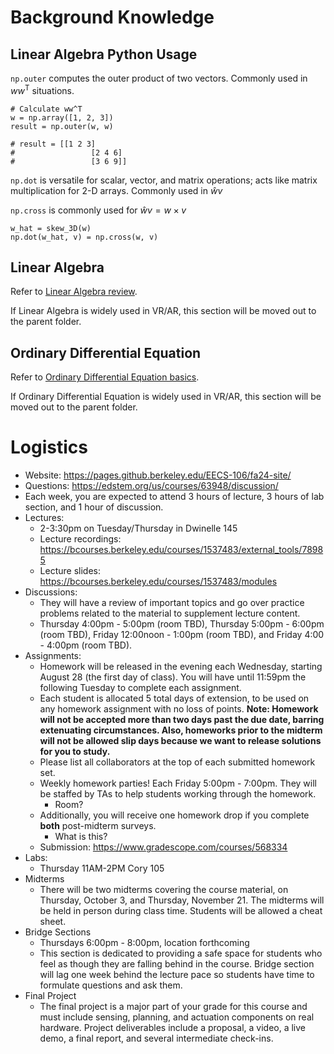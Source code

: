 # Background Knowledge
## Linear Algebra Python Usage
`np.outer` computes the outer product of two vectors. Commonly used in $ww^{\mathsf{T}}$ situations.
```
# Calculate ww^T
w = np.array([1, 2, 3])
result = np.outer(w, w)

# result = [[1 2 3]
#                 [2 4 6]
#                 [3 6 9]]
```
`np.dot` is versatile for scalar, vector, and matrix operations; acts like matrix multiplication for 2-D arrays. Commonly used in $\hat{w}v$

`np.cross` is commonly used for $\hat{w}v=w\times{v}$

```
w_hat = skew_3D(w)
np.dot(w_hat, v) = np.cross(w, v)
```

## Linear Algebra
Refer to [Linear Algebra review](./Linear%20Algebra/Linear%20Algebra%20Review.md).

If Linear Algebra is widely used in VR/AR, this section will be moved out to the parent folder.

## Ordinary Differential Equation
Refer to [Ordinary Differential Equation basics](./Ordinary%20Differential%20Equation/ODE%20basics.jpg).

If Ordinary Differential Equation is widely used in VR/AR, this section will be moved out to the parent folder.


# Logistics
- Website: https://pages.github.berkeley.edu/EECS-106/fa24-site/
- Questions: https://edstem.org/us/courses/63948/discussion/
- Each week, you are expected to attend 3 hours of lecture, 3 hours of lab section, and 1 hour of discussion.
- Lectures: 
  - 2-3:30pm on Tuesday/Thursday in Dwinelle 145
  - Lecture recordings: https://bcourses.berkeley.edu/courses/1537483/external_tools/78985
  - Lecture slides: https://bcourses.berkeley.edu/courses/1537483/modules
- Discussions: 
  - They will have a review of important topics and go over practice problems related to the material to supplement lecture content.
  - Thursday 4:00pm - 5:00pm (room TBD), Thursday 5:00pm - 6:00pm (room TBD), Friday 12:00noon - 1:00pm (room TBD), and Friday 4:00 - 4:00pm (room TBD).
- Assignments:
  - Homework will be released in the evening each Wednesday, starting August 28 (the first day of class). You will have until 11:59pm the following Tuesday to complete each assignment.
  - Each student is allocated 5 total days of extension, to be used on any homework assignment with no loss of points. **Note: Homework will not be accepted more than two days past the due date, barring extenuating circumstances. Also, homeworks prior to the midterm will not be allowed slip days because we want to release solutions for you to study.**
  - Please list all collaborators at the top of each submitted homework set.
  - Weekly homework parties! Each Friday 5:00pm - 7:00pm. They will be staffed by TAs to help students working through the homework.
    - Room?
  - Additionally, you will receive one homework drop if you complete **both** post-midterm surveys.
    - What is this?
  - Submission: https://www.gradescope.com/courses/568334
- Labs:
  - Thursday 11AM-2PM Cory 105
- Midterms
  - There will be two midterms covering the course material, on Thursday, October 3, and Thursday, November 21. The midterms will be held in person during class time. Students will be allowed a cheat sheet.
- Bridge Sections
  - Thursdays 6:00pm - 8:00pm, location forthcoming
  - This section is dedicated to providing a safe space for students who feel as though they are falling behind in the course. Bridge section will lag one week behind the lecture pace so students have time to formulate questions and ask them.
- Final Project
  - The final project is a major part of your grade for this course and must include sensing, planning, and actuation components on real hardware. Project deliverables include a proposal, a video, a live demo, a final report, and several intermediate check-ins.

<br>
<br>
